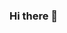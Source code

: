 ### Hi there 👋

<!--
**ohbyeongmin/ohbyeongmin** is a ✨ _special_ ✨ repository because its `README.md` (this file) appears on your GitHub profile.

Here are some ideas to get you started:

![Anurag's GitHub stats](https://github-readme-stats.vercel.app/api?username=anuraghazra&show_icons=true&theme=algolia)
